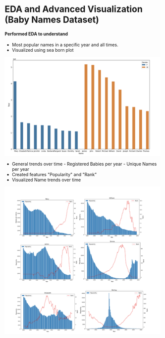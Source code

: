 # EDA and Advanced Visualization (Baby Names Dataset)

#### Performed EDA to understand 

- Most popular names in a specific year and all times.
- Visualized using sea born plot 

![Alt text](./image1.png)
 - General trends over time 
       - Registered Babies per year 
        - Unique Names per year 
 - Created features "Popularity" and "Rank"
 - Visualized Name trends over time 


![Alt text](./IMAGE2.png)

 


